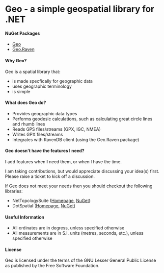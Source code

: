 # Geo - a simple geospatial library for .NET

#### NuGet Packages

* [Geo](https://nuget.org/packages/Geo)
* [Geo.Raven](https://nuget.org/packages/Geo.Raven)

#### Why Geo?

Geo is a spatial library that:

* is made specfically for geographic data
* uses geographic terminology
* is simple

#### What does Geo do?

* Provides geographic data types
* Performs geodesic calculations, such as calculating great circle lines and rhumb lines
* Reads GPS files/streams (GPX, IGC, NMEA)
* Writes GPX files/streams
* Integrates with RavenDB client (using the Geo.Raven package)

#### Geo doesn't have the features I need?

I add features when I need them, or when I have the time.

I am taking contributions, but would appreciate discussing your idea(s) first. Please raise a ticket to kick off a discussion.

If Geo does not meet your needs then you should checkout the following libraries:

* NetTopologySuite ([Homepage](http://code.google.com/p/nettopologysuite/), [NuGet](http://nuget.org/profiles/nettopologysuite%20-%20team))
* DotSpatial ([Homepage](http://dotspatial.codeplex.com/), [NuGet](http://nuget.org/profiles/mudnug))

#### Useful Information

* All ordinates are in degress, unless specified otherwise
* All measurements are in S.I. units (metres, seconds, etc.), unless specified otherwise

#### License

Geo is licensed under the terms of the GNU Lesser General Public License as published by the Free Software Foundation.